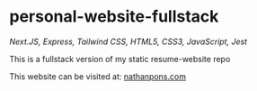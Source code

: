 # personal-website-fullstack
*Next.JS, Express, Tailwind CSS, HTML5, CSS3, JavaScript, Jest*  


This is a fullstack version of my static resume-website repo  

This website can be visited at: [nathanpons.com](https://nathanpons.com)

